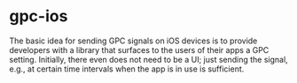# gpc-ios

The basic idea for sending GPC signals on iOS devices is to provide developers with a library that surfaces to the users of their apps a GPC setting.
Initially, there even does not need to be a UI; just sending the signal, e.g., at certain time intervals when the app is in use is sufficient.

